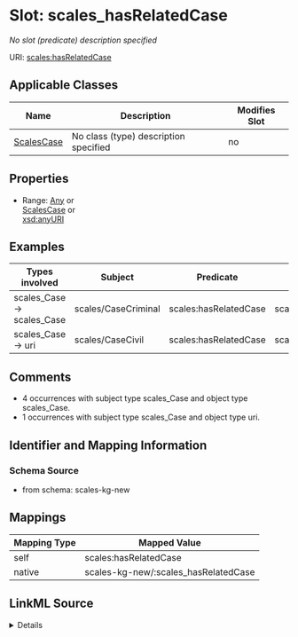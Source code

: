 

# Slot: scales_hasRelatedCase


_No slot (predicate) description specified_





URI: [scales:hasRelatedCase](http://schemas.scales-okn.org/rdf/scales#hasRelatedCase)



<!-- no inheritance hierarchy -->





## Applicable Classes

| Name | Description | Modifies Slot |
| --- | --- | --- |
| [ScalesCase](../classes/ScalesCase.md) | No class (type) description specified |  no  |







## Properties

* Range: [Any](../classes/Any.md)&nbsp;or&nbsp;<br />[ScalesCase](../classes/ScalesCase.md)&nbsp;or&nbsp;<br />[xsd:anyURI](xsd:anyURI)






## Examples

| Types involved | Subject | Predicate | Object |
| --- | --- | --- | --- |
| scales_Case → scales_Case | scales/CaseCriminal | scales:hasRelatedCase | scales/CaseCriminal |
| scales_Case → uri | scales/CaseCivil | scales:hasRelatedCase | scales/CaseOther |


## Comments

* 4 occurrences with subject type scales_Case and object type scales_Case.
* 1 occurrences with subject type scales_Case and object type uri.

## Identifier and Mapping Information







### Schema Source


* from schema: scales-kg-new




## Mappings

| Mapping Type | Mapped Value |
| ---  | ---  |
| self | scales:hasRelatedCase |
| native | scales-kg-new/:scales_hasRelatedCase |




## LinkML Source

<details>

```yaml
name: scales_hasRelatedCase
description: No slot (predicate) description specified
comments:
- 4 occurrences with subject type scales_Case and object type scales_Case.
- 1 occurrences with subject type scales_Case and object type uri.
examples:
- description: scales_Case → scales_Case
  object:
    example_object: scales/CaseCriminal
    example_object_type: scales_Case
    example_predicate: scales:hasRelatedCase
    example_subject: scales/CaseCriminal
    example_subject_type: scales_Case
- description: scales_Case → uri
  object:
    example_object: scales/CaseOther
    example_object_type: uri
    example_predicate: scales:hasRelatedCase
    example_subject: scales/CaseCivil
    example_subject_type: scales_Case
from_schema: scales-kg-new
rank: 1000
slot_uri: scales:hasRelatedCase
alias: scales_hasRelatedCase
domain_of:
- scales_Case
range: Any
any_of:
- range: scales_Case
- range: uri

```
</details>